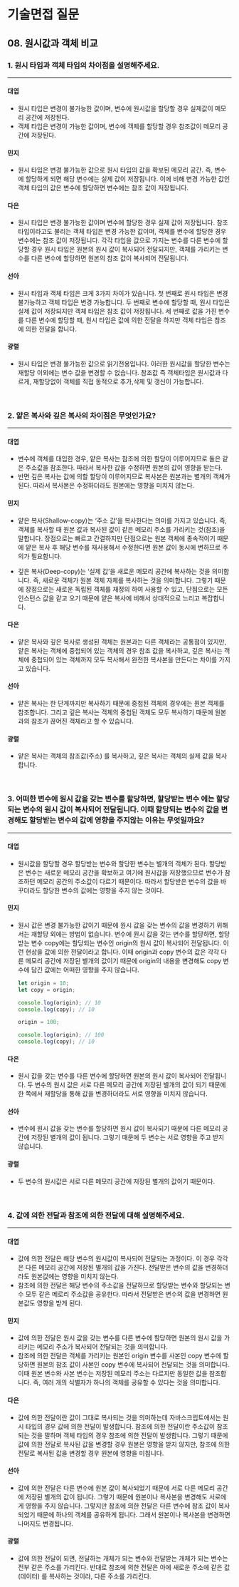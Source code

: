 # 기술면접 질문

## 08. 원시값과 객체 비교

### 1. 원시 타입과 객체 타입의 차이점을 설명해주세요.

<hr>

#### 대엽

- 원시 타입은 변경이 불가능한 값이며, 변수에 원시값을 할당할 경우 실제값이 메모리 공간에 저장된다.
- 객체 타입은 변경이 가능한 값이며, 변수에 객체를 할당할 경우 참조값이 메모리 공간에 저장된다.

#### 민지

- 원시 타입은 변경 불가능한 값으로 원시 타입의 값을 확보된 메모리 공간. 즉, 변수에 할당하게 되면 해당 변수에는 실제 값이 저장됩니다.
  이에 비해 변경 가능한 값인 객체 타입의 값은 변수에 할당하면 변수에는 참조 값이 저장됩니다.

#### 다은

- 원시 타입은 변경 불가능한 값이며 변수에 할당한 경우 실제 값이 저장됩니다. 참조 타입이라고도 불리는 객체 타입은 변경 가능한 값이며, 객체를 변수에 할당한 경우 변수에는 참조 값이 저장됩니다. 각각 타입을 값으로 가지는 변수를 다른 변수에 할당할 경우 원시 타입은 원본의 원시 값이 복사되어 전달되지만, 객체를 가리키는 변수를 다른 변수에 할당하면 원본의 참조 값이 복사되어 전달됩니다.

#### 선아

- 원시 타입과 객체 타입은 크게 3가지 차이가 있습니다. 첫 번째로 원시 타입은 변경 불가능하고 객체 타입은 변경 가능합니다. 두 번째로 변수에 할당할 때, 원시 타입은 실제 값이 저장되지만 객체 타입은 참조 값이 저장됩니다. 세 번째로 값을 가진 변수를 다른 변수에 할당할 때, 원시 타입은 값에 의한 전달을 하지만 객체 타입은 참조에 의한 전달을 합니다.

#### 광렬

- 원시 타입은 변경 불가능한 값으로 읽기전용입니다. 이러한 원시값을 할당한 변수는 재할당 이외에는 변수 값을 변경할 수 없습니다. 참조값 즉 객체타입은 원시값과 다르게, 재할당없이 객체를 직접 동적으로 추가,삭제 및 갱신이 가능합니다.

<br>

### 2. 얕은 복사와 깊은 복사의 차이점은 무엇인가요?

<hr>

#### 대엽

- 변수에 객체를 대입한 경우, 얕은 복사는 참조에 의한 할당이 이루어지므로 둘은 같은 주소값을 참조한다. 따라서 복사한 값을 수정하면 원본의 값이 영향을 받는다.
- 반면 깊은 복사는 값에 의할 할당이 이루어지므로 복사본은 원본과는 별개의 객체가 된다. 따라서 복사본은 수정하더라도 원본에는 영향을 미치지 않는다.

#### 민지

- 얕은 복사(Shallow-copy)는 ‘주소 값’을 복사한다는 의미를 가지고 있습니다.
  즉, 객체를 복사할 때 원본 값과 복사된 값이 같은 메모리 주소를 가리키는 것(참조)을 말합니다.
  장점으로는 빠르고 간결하지만 단점으로는 원본 객체에 종속적이기 때문에 얕은 복사 후 해당 변수를 재사용해서 수정한다면 원본 값이 동시에 변하므로 주의가 필요합니다.

- 깊은 복사(Deep-copy)는 ‘실제 값’을 새로운 메모리 공간에 복사하는 것을 의미합니다.
  즉, 새로운 객체가 원본 객체 자체를 복사하는 것을 의미합니다.
  그렇기 때문에 장점으로는 새로운 독립된 객체를 재정의 하여 사용할 수 있고,
  단점으로는 모든 인스턴스 값을 같고 오기 때문에 얕은 복사에 비해서 상대적으로 느리고 복잡합니다.

#### 다은

- 얕은 복사와 깊은 복사로 생성된 객체는 원본과는 다른 객체라는 공통점이 있지만, 얕은 복사는 객체에 중첩되어 있는 객체의 경우 참조 값을 복사하고, 깊은 복사는 객체에 중첩되어 있는 객체까지 모두 복사해서 완전한 복사본을 만든다는 차이를 가지고 있습니다.

#### 선아

- 얕은 복사는 한 단계까지만 복사하기 때문에 중첩된 객체의 경우에는 원본 객체를 참조합니다. 그리고 깊은 복사는 객체의 중첩된 객체도 모두 복사하기 때문에 원본과의 참조가 끊어진 객체라고 할 수 있습니다.

#### 광렬

- 얕은 복사는 객체의 참조값(주소) 를 복사하고, 깊은 복사는 객체의 실제 값을 복사합니다.

<br>

### 3. 어떠한 변수에 원시 값을 갖는 변수를 할당하면, 할당받는 변수 에는 할당되는 변수의 원시 값이 복사되어 전달됩니다. 이때 할당되는 변수의 값을 변경해도 할당받는 변수의 값에 영향을 주지않는 이유는 무엇일까요?

<hr>

#### 대엽

- 원시값을 할당할 경우 할당받는 변수와 할당한 변수는 별개의 객체가 된다. 할당받은 변수는 새로운 메모리 공간을 확보하고 여기에 원시값을 저장했으므로 변수가 참조하던 메모리 공간의 주소값이 다르기 때문이다. 따라서 할당받은 변수의 값을 바꾸더라도 할당한 변수의 값에는 영향을 주지 않는 것이다.

#### 민지

- 원시 값은 변경 불가능한 값이기 때문에 원시 값을 갖는 변수의 값을 변경하기 위해서는 재할당 외에는 방법이 없습니다.
  변수에 원시 값을 갖는 변수를 할당하면, 할당 받는 변수 copy에는 할당되는 변수인 origin의 원시 값이 복사되어 전달됩니다.
  이런 현상을 값에 의한 전달이라고 합니다. 이때 origin과 copy 변수의 값은 각각 다른 메모리 공간에 저장된 별개의 값이기 때문에
  origin의 내용을 변경해도 copy 변수에 담긴 값에는 어떠한 영향을 주지 않습니다.

  ```javascript
  let origin = 10;
  let copy = origin;

  console.log(origin); // 10
  console.log(copy); // 10

  origin = 100;

  console.log(origin); // 100
  console.log(copy); // 10
  ```

#### 다은

- 원시 값을 갖는 변수를 다른 변수에 할당하면 원본의 원시 값이 복사되어 전달됩니다. 두 변수의 원시 값은 서로 다른 메모리 공간에 저장된 별개의 값이 되기 때문에 한 쪽에서 재할당을 통해 값을 변경하더라도 서로 영향을 미치지 않습니다.

#### 선아

- 변수에 원시 값을 갖는 변수를 할당하면 원시 값이 복사되기 때문에 다른 메모리 공간에 저장된 별개의 값이 됩니다. 그렇기 때문에 두 변수는 서로 영향을 주고 받지 않습니다.

#### 광렬

- 두 변수의 원시값은 서로 다른 메모리 공간에 저장된 별개의 값이기 때문이다.

<br>

### 4. 값에 의한 전달과 참조에 의한 전달에 대해 설명해주세요.

<hr>

#### 대엽

- 값에 의한 전달은 해당 변수의 원시값이 복사되어 전달되는 과정이다. 이 경우 각각은 다른 메모리 공간에 저장된 별개의 값을 가진다. 전달받은 변수의 값을 변경하더라도 원본값에는 영향을 미치지 않는다.
- 참조에 의한 전달은 해당 변수의 주소값을 전달하므로 할당받는 변수와 할당되는 변수 모두 같은 메로리 주소값을 공유한다. 따라서 전달받은 변수의 값을 변경하면 원본값도 영향을 받게 된다.

#### 민지

- 값에 의한 전달은 원시 값을 갖는 변수를 다른 변수에 할당하면 원본의 원시 값을 가리키는 메모리 주소가 복사되어 전달되는 것을 의미합니다.
- 참조에 의한 전달은 객체를 가리키는 원본인 origin 변수를 사본인 copy 변수에 할당하면
  원본의 참조 값이 사본인 copy 변수에 복사되어 전달되는 것을 의미합니다.
  이때 원본 변수와 사본 변수는 저장된 메모리 주소는 다르지만 동일한 값을 참조합니다.
  즉, 여러 개의 식별자가 하나의 객체를 공유할 수 있다는 것을 의미합니다.

#### 다은

- 값에 의한 전달이란 값이 그대로 복사되는 것을 의미하는데 자바스크립트에서는 원시 타입의 경우 값에 의한 전달이 발생합니다. 참조에 의한 전달이란 주소값이 참조되는 것을 말하며 객체 타입의 경우 참조에 의한 전달이 발생합니다. 그렇기 때문에 값에 의한 전달로 복사된 값을 변경할 경우 원본은 영향을 받지 않지만, 참조에 의한 전달로 복사된 값을 변경할 경우 원본에 영향을 미칩니다.

#### 선아

- 값에 의한 전달은 다른 변수에 원본 값이 복사되었기 때문에 서로 다른 메모리 공간에 저장된 별개의 값이 됩니다. 그렇기 때문에 원본이나 복사본을 변경해도 서로에게 영향을 주지 않습니다. 그렇지만 참조에 의한 전달은 다른 변수에 참조 값이 복사되었기 때문에 하나의 객체를 공유하게 됩니다. 그래서 원본이나 복사본을 변경하면 나머지도 변경됩니다.

#### 광렬

- 값에 의한 전달이 되면, 전달하는 개체가 되는 변수와 전달받는 개체가 되는 변수는 전부 같은 주소를 가리킨다. 반대로 참조에 의한 전달은 아에 새로운 주소에 같은 값(데이터) 를 복사하는 것이라, 다른 주소를 가리킨다.
